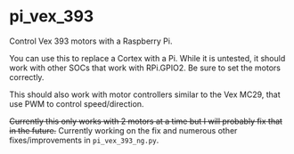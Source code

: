 # pi_vex_393

Control Vex 393 motors with a Raspberry Pi. 

You can use this to replace a Cortex with a Pi. While it is untested, it 
should work with other SOCs that work with RPi.GPIO2. Be sure to set the 
motors correctly. 

This should also work with motor controllers similar to the Vex MC29, that
use PWM to control speed/direction.

~~Currently this only works with 2 motors at a time but I will
probably fix that in the future.~~ Currently working on the fix and numerous other fixes/improvements in `pi_vex_393_ng.py`.